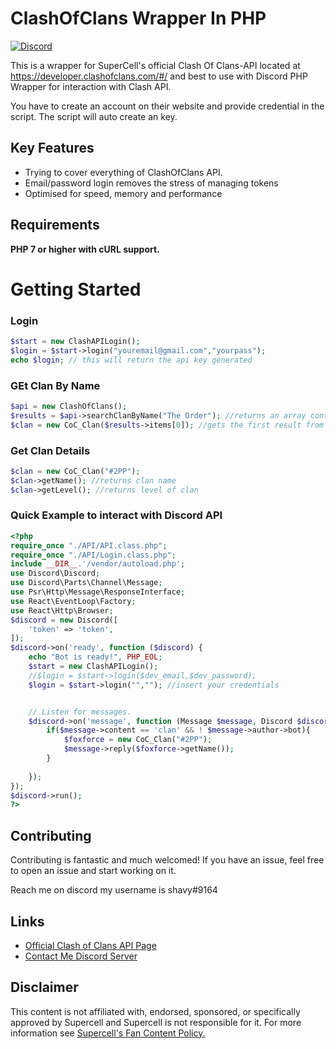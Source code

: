 # ClashOfClans Wrapper In PHP



[![Discord](https://discordapp.com/api/guilds/870241007395041280/embed.png)](https://discord.gg/Z6REfNgc)


This is a wrapper for SuperCell's official Clash Of Clans-API located at https://developer.clashofclans.com/#/  and best to use with Discord PHP Wrapper for interaction with Clash API.

You have to create an account on their website and provide credential in the script. The script will auto create an key.


Key Features
-------------
- Trying to cover everything of ClashOfClans API.
- Email/password login removes the stress of managing tokens
- Optimised for speed, memory and performance



## Requirements
**PHP 7 or higher with cURL support.**

Getting Started
================

### Login 

```php
$start = new ClashAPILogin();
$login = $start->login("youremail@gmail.com","yourpass");
echo $login; // this will return the api key generated 
```

### GEt Clan By Name

```php
$api = new ClashOfClans();
$results = $api->searchClanByName("The Order"); //returns an array containing all search results
$clan = new CoC_Clan($results->items[0]); //gets the first result from the array
```

### Get Clan Details
```php
$clan = new CoC_Clan("#2PP"); 
$clan->getName(); //returns clan name
$clan->getLevel(); //returns level of clan
```


### Quick Example to interact with Discord API
```php
<?php
require_once "./API/API.class.php";
require_once "./API/Login.class.php";
include __DIR__.'/vendor/autoload.php';
use Discord\Discord;
use Discord\Parts\Channel\Message;
use Psr\Http\Message\ResponseInterface;
use React\EventLoop\Factory;
use React\Http\Browser;
$discord = new Discord([
    'token' => 'token',
]);
$discord->on('ready', function ($discord) {
    echo "Bot is ready!", PHP_EOL;
	$start = new ClashAPILogin();
	//$login = $start->login($dev_email,$dev_password);
	$login = $start->login("",""); //insert your credentials


    // Listen for messages.
	$discord->on('message', function (Message $message, Discord $discord) {
		if($message->content == 'clan' && ! $message->author->bot){
			$foxforce = new CoC_Clan("#2PP");
			$message->reply($foxforce->getName());
		}
		
	});
});
$discord->run();
?>
```



Contributing
--------------
Contributing is fantastic and much welcomed! If you have an issue, feel free to open an issue and start working on it.


Reach me on discord my username is shavy#9164


Links
------
- [Official Clash of Clans API Page](https://developer.clashofclans.com/)
- [Contact Me Discord Server](https://discord.gg/Z6REfNgc)

Disclaimer
-----------
This content is not affiliated with, endorsed, sponsored, or specifically
approved by Supercell and Supercell is not responsible for it.
For more information see [Supercell's Fan Content Policy.](https://www.supercell.com/fan-content-policy)
